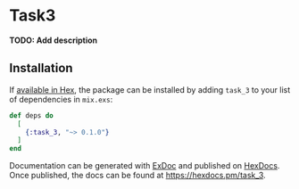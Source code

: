 # Task3

**TODO: Add description**

## Installation

If [available in Hex](https://hex.pm/docs/publish), the package can be installed
by adding `task_3` to your list of dependencies in `mix.exs`:

```elixir
def deps do
  [
    {:task_3, "~> 0.1.0"}
  ]
end
```

Documentation can be generated with [ExDoc](https://github.com/elixir-lang/ex_doc)
and published on [HexDocs](https://hexdocs.pm). Once published, the docs can
be found at <https://hexdocs.pm/task_3>.

